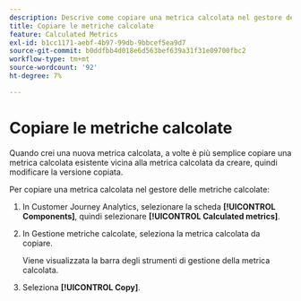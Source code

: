 ```yaml
---
description: Descrive come copiare una metrica calcolata nel gestore delle metriche calcolate
title: Copiare le metriche calcolate
feature: Calculated Metrics
exl-id: b1cc1171-aebf-4b97-99db-9bbcef5ea9d7
source-git-commit: b0ddfbb4d018e6d563bef639a31f31e09700fbc2
workflow-type: tm+mt
source-wordcount: '92'
ht-degree: 7%

---
```


# Copiare le metriche calcolate

Quando crei una nuova metrica calcolata, a volte è più semplice copiare una metrica calcolata esistente vicina alla metrica calcolata da creare, quindi modificare la versione copiata.

Per copiare una metrica calcolata nel gestore delle metriche calcolate:

1. In Customer Journey Analytics, selezionare la scheda **[!UICONTROL Components]**, quindi selezionare **[!UICONTROL Calculated metrics]**.

1. In Gestione metriche calcolate, seleziona la metrica calcolata da copiare.

   Viene visualizzata la barra degli strumenti di gestione della metrica calcolata.

1. Seleziona **[!UICONTROL Copy]**.
